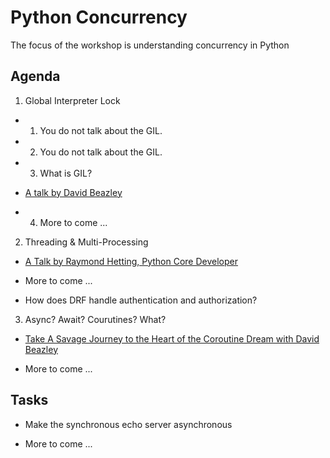 # Python Concurrency

The focus of the workshop is understanding concurrency in Python

## Agenda

1. Global Interpreter Lock
  * 1. You do not talk about the GIL.

  * 2. You do not talk about the GIL.

  * 3. What is GIL?

   * [A talk by David Beazley](https://www.youtube.com/watch?v=Obt-vMVdM8s)

  * 4. More to come ...

2. Threading & Multi-Processing
  * [A Talk by Raymond Hetting, Python Core Developer](https://www.youtube.com/watch?v=Bv25Dwe84g0)

  * More to come ...

  * How does DRF handle authentication and authorization?

3. Async? Await? Courutines? What?

  * [Take A Savage Journey to the Heart of the Coroutine Dream with David Beazley](https://www.youtube.com/watch?v=E-1Y4kSsAFc)

  * More to come ...

## Tasks

  * Make the synchronous echo server asynchronous

  * More to come ...
